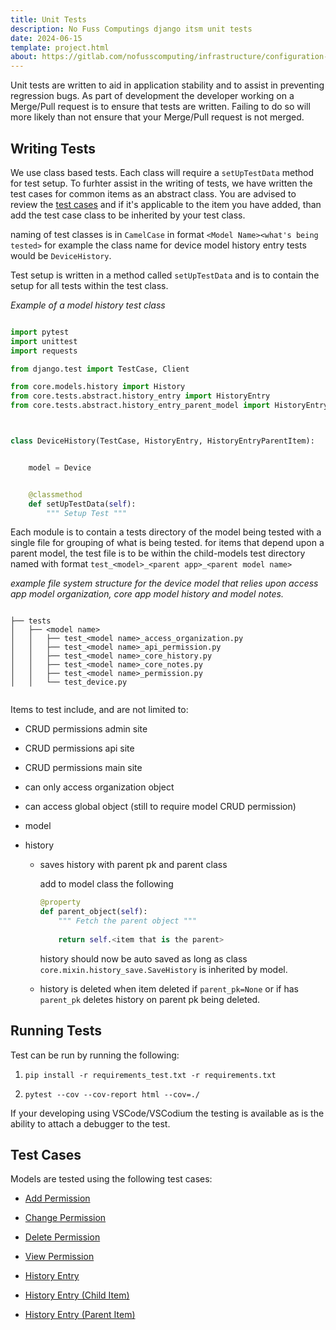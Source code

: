 ```yaml
---
title: Unit Tests
description: No Fuss Computings django itsm unit tests
date: 2024-06-15
template: project.html
about: https://gitlab.com/nofusscomputing/infrastructure/configuration-management/django_app
---
```


Unit tests are written to aid in application stability and to assist in preventing regression bugs. As part of development the developer working on a Merge/Pull request is to ensure that tests are written. Failing to do so will more likely than not ensure that your Merge/Pull request is not merged.


## Writing Tests

We use class based tests. Each class will require a `setUpTestData` method for test setup. To furhter assist in the writing of tests, we have written the test cases for common items as an abstract class. You are advised to review the [test cases](#test-cases) and if it's applicable to the item you have added, than add the test case class to be inherited by your test class.

naming of test classes is in `CamelCase` in format `<Model Name><what's being tested>` for example the class name for device model history entry tests would be `DeviceHistory`.

Test setup is written in a method called `setUpTestData` and is to contain the setup for all tests within the test class.

_Example of a model history test class_
``` py

import pytest
import unittest
import requests

from django.test import TestCase, Client

from core.models.history import History
from core.tests.abstract.history_entry import HistoryEntry
from core.tests.abstract.history_entry_parent_model import HistoryEntryParentItem



class DeviceHistory(TestCase, HistoryEntry, HistoryEntryParentItem):


    model = Device


    @classmethod
    def setUpTestData(self):
        """ Setup Test """

```

Each module is to contain a tests directory of the model being tested with a single file for grouping of what is being tested. for items that depend upon a parent model, the test file is to be within the child-models test directory named with format `test_<model>_<parent app>_<parent model name>`

_example file system structure for the device model that relies upon access app model organization, core app model history and model notes._

``` text

├── tests
│   ├── <model name>
│   │   ├── test_<model name>_access_organization.py
│   │   ├── test_<model name>_api_permission.py
│   │   ├── test_<model name>_core_history.py
│   │   ├── test_<model name>_core_notes.py
│   │   ├── test_<model name>_permission.py
│   │   └── test_device.py


```

Items to test include, and are not limited to:

- CRUD permissions admin site

- CRUD permissions api site

- CRUD permissions main site

- can only access organization object

- can access global object (still to require model CRUD permission)

- model

- history

    - saves history with parent pk and parent class

        add to model class the following
        ``` py
        @property
        def parent_object(self):
            """ Fetch the parent object """
            
            return self.<item that is the parent>
        ```

        history should now be auto saved as long as class `core.mixin.history_save.SaveHistory` is inherited by model.

    - history is deleted when item deleted if `parent_pk=None` or if has `parent_pk` deletes history on parent pk being deleted.


## Running Tests

Test can be run by running the following:

1. `pip install -r requirements_test.txt -r requirements.txt`

1. `pytest --cov --cov-report html --cov=./`

If your developing using VSCode/VSCodium the testing is available as is the ability to attach a debugger to the test.


## Test Cases

Models are tested using the following test cases:

- [Add Permission](./model_permission_add.md)

- [Change Permission](./model_permission_change.md)

- [Delete Permission](./model_permission_delete.md)

- [View Permission](./model_permission_view.md)

- [History Entry](./model_history.md)

- [History Entry (Child Item)](./model_history_child_item.md)

- [History Entry (Parent Item)](./model_history_parent_item.md)
